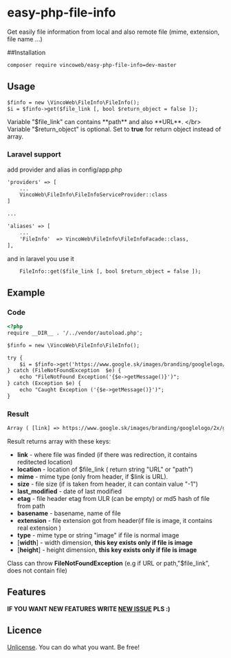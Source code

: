 # easy-php-file-info
Get easily file information from local and also remote file (mime, extension, file name ...)

##Installation
```html
composer require vincoweb/easy-php-file-info=dev-master
```

## Usage


```html
$finfo = new \VincoWeb\FileInfo\FileInfo();
$i = $finfo->get($file_link [, bool $return_object = false ]);
```

Variable "$file_link" can contains **path** and also **URL**. </br>
Variable "$return_object" is optional. Set to **true** for return object instead of array.

### Laravel support

add provider and alias in config/app.php

```html
'providers' => [
    ...
    VincoWeb\FileInfo\FileInfoServiceProvider::class
]

...

'aliases' => [
    ...
    'FileInfo'	=> VincoWeb\FileInfo\FileInfoFacade::class,
],
```

and in laravel you use it

```html
    FileInfo::get($file_link [, bool $return_object = false ]);
```


## Example

### Code

```html
<?php
require __DIR__ . '/../vendor/autoload.php';

$finfo = new \VincoWeb\FileInfo\FileInfo();

try {
	$i = $finfo->get('https://www.google.sk/images/branding/googlelogo/2x/googlelogo_color_272x92dp.png');
} catch (FileNotFoundException  $e) {
	echo "FileNotFound Exception('{$e->getMessage()}')";
} catch (Exception $e) {
	echo "Caught Exception ('{$e->getMessage()}')";
}

```
### Result

```html
Array ( [link] => https://www.google.sk/images/branding/googlelogo/2x/googlelogo_color_272x92dp.png [mime] => image/png [size] => 13504 [last_modified] => Fri, 04 Sep 2015 22:33:08 GMT [etag] => [extension] => png [type] => image [location] => url [width] => 544 [height] => 3 )```
```

Result returns array with these keys:
* **link** - where file was finded (if there was redirection, it contains reditected location)
* **location** - location of $file_link ( return string "URL" or "path")
* **mime** - mime type (only from header, if $link is URL).
* **size** - file size (if is taken from header, it can contain value "-1")
* **last_modified** - date of last modified
* **etag** - file header etag from ULR (can be empty) or md5 hash of file from path
* **basename** - basename, name of file
* **extension** - file extension got from header(if file is image, it contains real extension )
* **type** - mime type or string "image" if file is normal image
* [**width**] - width dimension, **this key exists only if file is image**
* [**height**] - height dimension, **this key exists only if file is image**


Class can throw **FileNotFoundException** (e.g if URL or path,"$file_link", does not contain file)


## Features

**IF YOU WANT NEW FEATURES WRITE [NEW ISSUE](https://github.com/vincoweb/easy-php-file-info/issues/new) PLS :)**


## Licence
[Unlicense](http://unlicense.org/). You can do what you want. Be free! 
